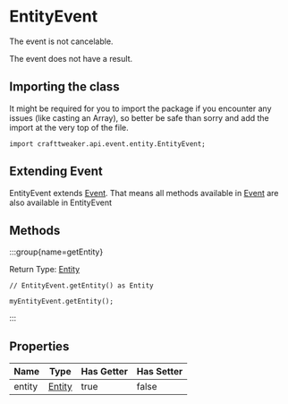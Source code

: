 # EntityEvent

The event is not cancelable.

The event does not have a result.

## Importing the class

It might be required for you to import the package if you encounter any issues (like casting an Array), so better be safe than sorry and add the import at the very top of the file.
```zenscript
import crafttweaker.api.event.entity.EntityEvent;
```


## Extending Event

EntityEvent extends [Event](/forge/api/event/Event). That means all methods available in [Event](/forge/api/event/Event) are also available in EntityEvent

## Methods

:::group{name=getEntity}

Return Type: [Entity](/vanilla/api/entity/Entity)

```zenscript
// EntityEvent.getEntity() as Entity

myEntityEvent.getEntity();
```

:::


## Properties

|  Name  |                 Type                 | Has Getter | Has Setter |
|--------|--------------------------------------|------------|------------|
| entity | [Entity](/vanilla/api/entity/Entity) | true       | false      |


